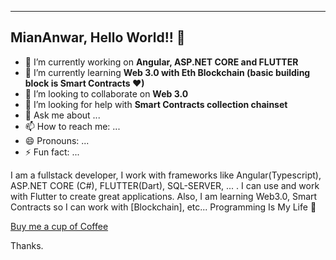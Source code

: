----------------------------------------
MianAnwar, Hello World!! 👋
----------------------------------------
              
- 🔭 I’m currently working on **Angular, ASP.NET CORE and FLUTTER**
- 🌱 I’m currently learning **Web 3.0 with Eth Blockchain (basic building block is Smart Contracts ❤)**
- 👯 I’m looking to collaborate on **Web 3.0**
- 🤔 I’m looking for help with **Smart Contracts collection chainset**
- 💬 Ask me about ...
- 📫 How to reach me: ...
- 😄 Pronouns: ...
- ⚡ Fun fact: ...

I am a fullstack developer, I work with frameworks like Angular(Typescript), ASP.NET CORE (C#), FLUTTER(Dart), SQL-SERVER, ... . 
I can use and work with Flutter to create great applications. Also, I am learning Web3.0, Smart Contracts so I can work with [Blockchain], etc... Programming Is My Life 👋

[Buy me a cup of Coffee](https://www.buymeacoffee.com/miananwar)

Thanks.
